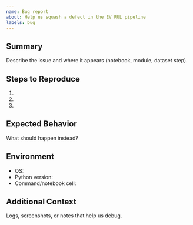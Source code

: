 ```yaml
---
name: Bug report
about: Help us squash a defect in the EV RUL pipeline
labels: bug
---
```


## Summary
Describe the issue and where it appears (notebook, module, dataset step).

## Steps to Reproduce
1. 
2. 
3. 

## Expected Behavior
What should happen instead?

## Environment
- OS:
- Python version:
- Command/notebook cell:

## Additional Context
Logs, screenshots, or notes that help us debug.
